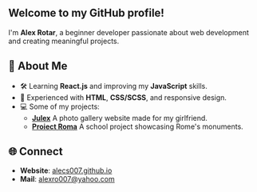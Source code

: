 ## Welcome to my GitHub profile!

I'm **Alex Rotar**, a beginner developer passionate about web development and creating meaningful projects.  

## 🔎 About Me  
- 🛠 Learning **React.js** and improving my **JavaScript** skills.  
- 🎨 Experienced with **HTML**, **CSS/SCSS**, and responsive design.  
- 💻 Some of my projects:  
  - **[Julex](https://github.com/alecs007/julex)** A photo gallery website made for my girlfriend.  
  - **[Proiect Roma](https://github.com/alecs007/proiect_roma)** A school project showcasing Rome's monuments.  

## 🌐 Connect  
- **Website**: [alecs007.github.io](https://alecs007.github.io)
- **Mail**: alexro007@yahoo.com


